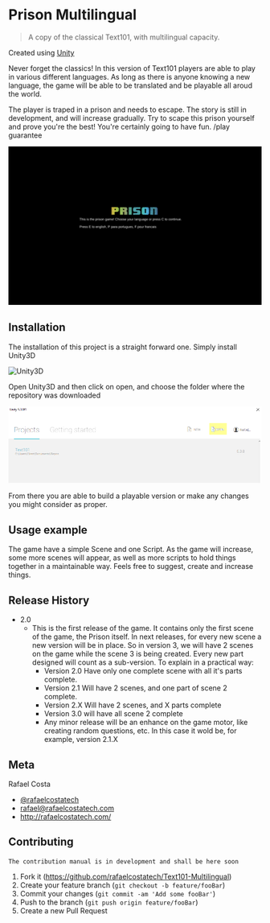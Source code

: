 # Prison Multilingual
> A copy of the classical Text101, with multilingual capacity. 

Created using [Unity](https://unity3d.com)

Never forget the classics! In this version of Text101 players are able to play in various different languages. As long as there is anyone knowing a new
language, the game will be able to be translated and be playable all aroud the world. 

The player is traped in a prison and needs to escape. The story is still in development, and will increase gradually. Try to scape this prison yourself
and prove you're the best! You're certainly going to have fun.
/play guarantee

![](readme/Screenshot.png)

## Installation

The installation of this project is a straight forward one. Simply install Unity3D

![Unity3D](https://unity3d.com)

Open Unity3D and then click on open, and choose the folder where the repository was downloaded

![](readme/UnityScreenshot.png)

From there you are able to build a playable version or make any changes you might consider as proper.


## Usage example

The game have a simple Scene and one Script. As the game will increase, some more scenes will appear, as well as more
scripts to hold things together in a maintainable way. Feels free to suggest, create and increase things. 


## Release History

* 2.0
  * This is the first release of the game. It contains only the first scene of the game, the Prison itself. In next releases, for every new scene
    a new version will be in place. So in version 3, we will have 2 scenes on the game while the scene 3 is being created. Every new part designed
	will count as a sub-version. To explain in a practical way:
    * Version 2.0 Have only one complete scene with all it's parts complete.
	* Version 2.1 Will have 2 scenes, and one part of scene 2 complete. 
	* Version 2.X Will have 2 scenes, and X parts complete
	* Version 3.0 will have all scene 2 complete
    * Any minor release will be an enhance on the game motor, like creating random questions, etc. In this case it wold be, for example, version 2.1.X			

## Meta

Rafael Costa 
* [@rafaelcostatech](https://twitter.com/@rafaelcostatech)
* rafael@rafaelcostatech.com
* http://rafaelcostatech.com/



## Contributing
	The contribution manual is in development and shall be here soon

1. Fork it (https://github.com/rafaelcostatech/Text101-Multilingual)
2. Create your feature branch (`git checkout -b feature/fooBar`)
3. Commit your changes (`git commit -am 'Add some fooBar'`)
4. Push to the branch (`git push origin feature/fooBar`)
5. Create a new Pull Request

